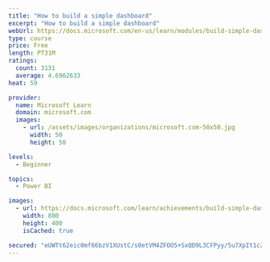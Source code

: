 ```yaml
---
title: "How to build a simple dashboard"
excerpt: "How to build a simple dashboard"
webUrl: https://docs.microsoft.com/en-us/learn/modules/build-simple-dashboard/
type: course
price: Free
length: PT31M
ratings:
  count: 3131
  average: 4.6962633
heat: 59

provider:
  name: Microsoft Learn
  domain: microsoft.com
  images:
    - url: /assets/images/organizations/microsoft.com-50x50.jpg
      width: 50
      height: 50

levels:
  - Beginner

topics:
  - Power BI

images:
  - url: https://docs.microsoft.com/learn/achievements/build-simple-dashboard-social.png
    width: 800
    height: 400
    isCached: true

secured: "eUWTt62eic0mf66bzV1XUstC/s0etVM4ZFOO5+SxQD9L3CFPyy/5u7XpIt1cZg1yUQInY2p/LMdkQhPQ3T7Y7PeF/F2ANAn1svWhwYeONUX7eHB1hwEJdoftXkKmYtds2Hs10ZK0+SPCRyKHybE1X42pEzJ3vi7bO6aEHGlL8ADo6ydz96UdDIXlO5x51kCoCAFVcsQuuvkV9KlZGgqh1kjQouiU9gOWOUOB8ddor0iZfOu8GslnU3pxdGRbrUtjM/vfIo6OrNLrvFmapZ+W9fZj5/lCdai8J9rtR5A+gufOU0ULKQKpaODAsuq7uH+P8wfIqDUgdo4J/OmYVS8jEXMh57LSJM8JDYqVJZIml5o0YWT2s1KEdPdE/0NeqzMcO1l9331y5i30Ob6oGrO9JrPUe+gO0+lKvvkxPQmgZEQ=;68vSNtx7g6P/yXoRSiCqlA=="
---
```


